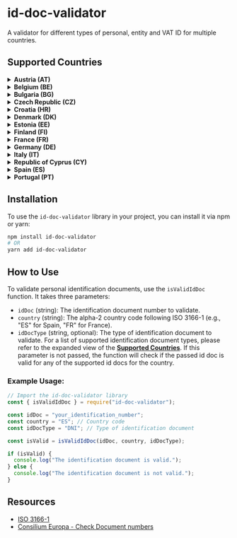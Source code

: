 # id-doc-validator

A validator for different types of personal, entity and VAT ID for multiple countries.

## Supported Countries

<details>
<summary><strong>Austria (AT)</strong></summary>

- Passport
- VAT (Value Added Tax ID)

</details>

<details>
<summary><strong>Belgium (BE)</strong></summary>

- Passport
- VAT (Value Added Tax ID)

</details>

<details>
<summary><strong>Bulgaria (BG)</strong></summary>

- Passport
- VAT (Value Added Tax ID)

</details>

<details>
<summary><strong>Czech Republic (CZ)</strong></summary>

- Passport
- VAT (Value Added Tax ID)

</details>

<details>
<summary><strong>Croatia (HR)</strong></summary>

- Passport
- VAT (Value Added Tax ID)

</details>

<details>
<summary><strong>Denmark (DK)</strong></summary>

- Passport
- VAT (Value Added Tax ID)

</details>

<details>
<summary><strong>Estonia (EE)</strong></summary>

- Passport
- VAT (Value Added Tax ID)

</details>

<details>
<summary><strong>Finland (FI)</strong></summary>

- Passport
- VAT (Value Added Tax ID)

</details>

<details>
<summary><strong>France (FR)</strong></summary>

- CNI (Carte Nationale d'Identité)
- Passport
- VAT (Value Added Tax ID)

</details>

<details>
<summary><strong>Germany (DE)</strong></summary>

- GIC (German Identity Card)
- Passport
- VAT (Value Added Tax ID)

</details>

<details>
<summary><strong>Italy (IT)</strong></summary>

- CF (Codice Fiscale)
- Passport
- VAT (Value Added Tax ID)

</details>

<details>
<summary><strong>Republic of Cyprus (CY)</strong></summary>

- Passport
- VAT (Value Added Tax ID)

</details>

<details>
<summary><strong>Spain (ES)</strong></summary>

- DNI (Documento Nacional de Identidad)
- NIF (Número de Identificación Fiscal)
- NIE (Número de Identificación de Extranjero)
- Passport
- VAT (Value Added Tax ID)

</details>

<details>
<summary><strong>Portugal (PT)</strong></summary>

- CC (Cartão de Cidadão)
- NIF (Número de Identificação Fiscal)
- Passport
- VAT (Value Added Tax ID)

</details>

## Installation

To use the `id-doc-validator` library in your project, you can install it via npm or yarn:

```bash
npm install id-doc-validator
# OR
yarn add id-doc-validator
```

## How to Use

To validate personal identification documents, use the `isValidIdDoc` function. It takes three parameters:

- `idDoc` (string): The identification document number to validate.
- `country` (string): The alpha-2 country code following ISO 3166-1 (e.g., "ES" for Spain, "FR" for France).
- `idDocType` (string, optional): The type of identification document to validate. For a list of supported identification document types, please refer to the expanded view of the [**Supported Countries**](#supported-countries). If this parameter is not passed, the function will check if the passed id doc is valid for any of the supported id docs for the country.

### Example Usage:

```javascript
// Import the id-doc-validator library
const { isValidIdDoc } = require("id-doc-validator");

const idDoc = "your_identification_number";
const country = "ES"; // Country code
const idDocType = "DNI"; // Type of identification document

const isValid = isValidIdDoc(idDoc, country, idDocType);

if (isValid) {
  console.log("The identification document is valid.");
} else {
  console.log("The identification document is not valid.");
}
```

## Resources

- [ISO 3166-1](https://en.wikipedia.org/wiki/ISO_3166-1)
- [Consilium Europa - Check Document numbers](https://www.consilium.europa.eu/prado/en/check-document-numbers/check-document-numbers.pdf)
